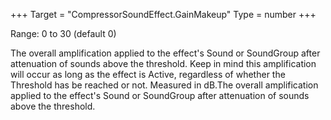 +++
Target = "CompressorSoundEffect.GainMakeup"
Type = number
+++

Range: 0 to 30 (default 0)The overall amplification applied to the effect's Sound or SoundGroup after attenuation of sounds above the threshold. Keep in mind this amplification will occur as long as the effect is Active, regardless of whether the Threshold has be reached or not. Measured in dB.The overall amplification applied to the effect's Sound or SoundGroup after attenuation of sounds above the threshold.